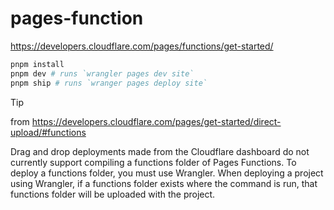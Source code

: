 # pages-function
https://developers.cloudflare.com/pages/functions/get-started/

```sh
pnpm install
pnpm dev # runs `wrangler pages dev site`
pnpm ship # runs `wranger pages deploy site`
```

> [!TIP]
> from https://developers.cloudflare.com/pages/get-started/direct-upload/#functions
>
> Drag and drop deployments made from the Cloudflare dashboard do not currently support compiling a functions folder of Pages Functions. To deploy a functions folder, you must use Wrangler. When deploying a project using Wrangler, if a functions folder exists where the command is run, that functions folder will be uploaded with the project.

